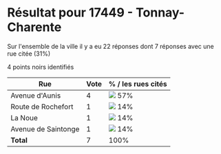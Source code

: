 # Résultat pour 17449 - Tonnay-Charente

Sur l'ensemble de la ville il y a eu 22 réponses dont 7 réponses avec une rue citée (31%)

4 points noirs identifiés

| Rue | Vote | % / les rues cités|
|-----|------|-------------------|
| Avenue d'Aunis | 4 | <img src="../../img/bar_57.gif" />&nbsp;57%|
| Route de Rochefort | 1 | <img src="../../img/bar_14.gif" />&nbsp;14%|
| La Noue | 1 | <img src="../../img/bar_14.gif" />&nbsp;14%|
| Avenue de Saintonge | 1 | <img src="../../img/bar_14.gif" />&nbsp;14%|
| **Total** | 7 | 100%|
